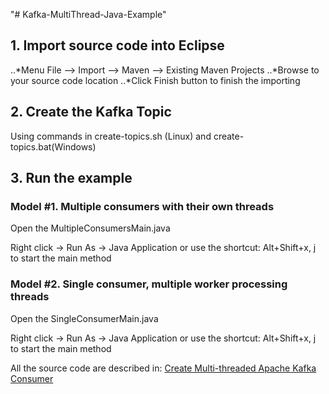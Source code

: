 "# Kafka-MultiThread-Java-Example" 


## 1. Import source code into Eclipse

..*Menu File –> Import –> Maven –> Existing Maven Projects
..*Browse to your source code location
..*Click Finish button to finish the importing

## 2. Create the Kafka Topic

Using commands in create-topics.sh (Linux) and create-topics.bat(Windows)

## 3. Run the example

### Model #1. Multiple consumers with their own threads

Open the MultipleConsumersMain.java 

Right click -> Run As -> Java Application or use the shortcut: Alt+Shift+x, j to start the main method

### Model #2. Single consumer, multiple worker processing threads

Open the SingleConsumerMain.java 

Right click -> Run As -> Java Application or use the shortcut: Alt+Shift+x, j to start the main method

All the source code are described in: [Create Multi-threaded Apache Kafka Consumer](http://howtoprogram.xyz/2016/05/29/create-multi-threaded-apache-kafka-consumer/)